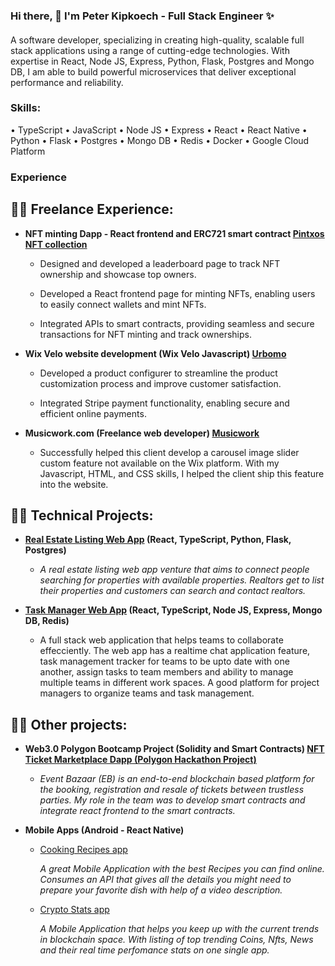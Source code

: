 ### Hi there, 👋 I'm Peter Kipkoech - Full Stack Engineer ✨ 

#### 
A software developer, specializing in creating high-quality, scalable full stack applications using a range of cutting-edge technologies. With expertise in React, Node JS, Express, Python, Flask, Postgres and Mongo DB, I am able to build powerful microservices that deliver exceptional performance and reliability.

### Skills: 

• TypeScript
• JavaScript
• Node JS
• Express
• React
• React Native
• Python
• Flask
• Postgres
• Mongo DB
• Redis
• Docker
• Google Cloud Platform




### Experience


<h2>👨‍💻 Freelance Experience:</h2>

- <b>NFT minting Dapp - React frontend and ERC721 smart contract [Pintxos NFT collection](https://github.com/denisakera/npxs)</b>
  -  <p>Designed and developed a leaderboard page to track NFT ownership and showcase top owners.</p>
  -  <p>Developed a React frontend page for minting NFTs, enabling users to easily connect wallets and mint NFTs.</p>
  -  <p>Integrated APIs to smart contracts, providing seamless and secure transactions for NFT minting and track ownerships.</p>
- <b>Wix Velo website development (Wix Velo Javascript) [Urbomo](https://www.urbomo.com/) </b>
  -  <p>Developed a product configurer to streamline the product customization process and improve customer satisfaction.</p> 
  -  <p>Integrated Stripe payment functionality, enabling secure and efficient online payments.</p> 
- <b>Musicwork.com (Freelance web developer) [Musicwork](https://www.musicwork.com/)</b> 
  -  <p>Successfully helped this client develop a carousel image slider custom feature not available on the Wix platform. 
      With my Javascript, HTML, and CSS skills, I helped the client ship this feature into the website.
</p>
  


<h2>👨‍💻 Technical Projects:</h2>
  
- <b>[Real Estate Listing Web App](https://github.com/peter571/real-estate-app) (React, TypeScript, Python, Flask, Postgres)</b>
  -  <p><i>A real estate listing web app venture that aims to connect people searching for properties with available properties. Realtors get to list their properties and customers can search and contact realtors.</i></p>
- <b>[Task Manager Web App](https://github.com/peter571/Task-IO) (React, TypeScript, Node JS, Express, Mongo DB, Redis)</b> 
  - <p>A full stack web application that helps teams to collaborate effecciently. The web app has a realtime chat application feature, task management tracker for teams to be upto date with one another, assign tasks to team members and ability to manage multiple teams in different work spaces. A good platform for project managers to organize teams and task management.</p>
 
<h2>👨‍💻 Other projects:</h2>
 
- <b>Web3.0 Polygon Bootcamp Project (Solidity and Smart Contracts) [NFT Ticket Marketplace Dapp (Polygon Hackathon Project)](https://github.com/leoemaxie/event-bazaar)</b>
  - <p><i>Event Bazaar (EB) is an end-to-end blockchain based platform for the booking, registration and resale of tickets between trustless parties. My role in the team was to develop smart contracts and integrate react frontend to the smart contracts.</i></p> 
 
- <b>Mobile Apps (Android - React Native)</b>
  - [Cooking Recipes app](https://github.com/peter571/recipe-app) <p><i>A great Mobile Application with the best Recipes you can find online. Consumes an API that gives all the details you might need to prepare your favorite dish with help of a video description.</i></p> 
  - [Crypto Stats app](https://github.com/peter571/crypto-stats) <p><i>A Mobile Application that helps you keep up with the current trends in blockchain space. With listing of top trending Coins, Nfts, News and their real time perfomance stats on one single app.</i></p> 

